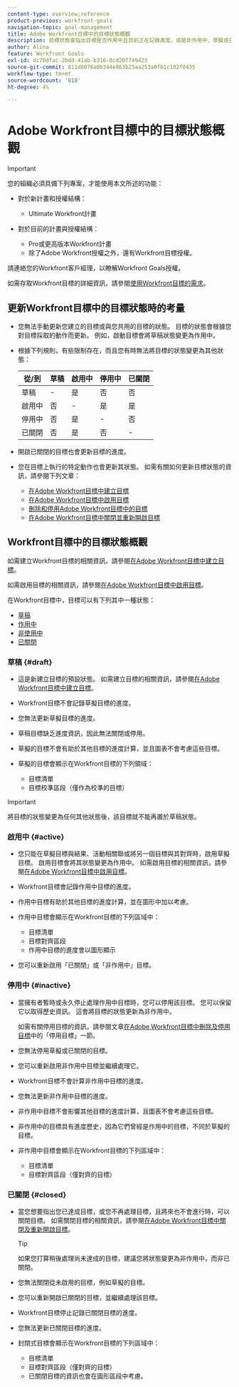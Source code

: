 ```yaml
---
content-type: overview;reference
product-previous: workfront-goals
navigation-topic: goal-management
title: Adobe Workfront目標中的目標狀態概觀
description: 目標狀態會指出目標是否作用中且目前正在記錄進度，或是非作用中、草擬或已經達成。
author: Alina
feature: Workfront Goals
exl-id: dc70dfac-2bdd-41ab-b316-0cd20f749423
source-git-commit: 811d8076a0b344e863b25aa253a0fb1c102f0435
workflow-type: tm+mt
source-wordcount: '818'
ht-degree: 4%

---
```


# Adobe Workfront目標中的目標狀態概觀

>[!IMPORTANT]
>
>您的組織必須具備下列專案，才能使用本文所述的功能：
>
>* 對於新計畫和授權結構：
>
>   * Ultimate Workfront計畫
>    
>* 對於目前的計畫與授權結構：
>
>   * Pro或更高版本Workfront計畫
>   * 除了Adobe Workfront授權之外，還有Workfront目標授權。
>
>請連絡您的Workfront客戶經理，以瞭解Workfront Goals授權。
> 
>如需存取Workfront目標的詳細資訊，請參閱[使用Workfront目標的需求](/help/quicksilver/workfront-goals/goal-management/access-needed-for-wf-goals.md)。

## 更新Workfront目標中的目標狀態時的考量

* 您無法手動更新您建立的目標或與您共用的目標的狀態。 目標的狀態會根據您對目標採取的動作而更新。 例如，啟動目標會將草稿狀態變更為作用中。
* 根據下列規則，有些限制存在，而且您有時無法將目標的狀態變更為其他狀態：

  | 從/到 | 草稿 | 啟用中 | 停用中 | 已關閉 |
  |---|---|---|---|---|
  | 草稿 | - | 是 | 否 | 否 |
  | 啟用中 | 否 | - | 是 | 是 |
  | 停用中 | 否 | 是 | - | 否 |
  | 已關閉 | 否 | 是 | 否 | - |

* 開啟已關閉的目標也會更新目標的進度。
* 您在目標上執行的特定動作也會更新其狀態。 如需有關如何更新目標狀態的資訊，請參閱下列文章：

   * [在Adobe Workfront目標中建立目標](../../workfront-goals/goal-management/create-goals.md)
   * [在Adobe Workfront目標中啟用目標](../../workfront-goals/goal-management/activate-goals.md)
   * [刪除和停用Adobe Workfront目標中的目標](../../workfront-goals/goal-management/delete-and-deactivate-goals.md)
   * [在Adobe Workfront目標中關閉並重新開啟目標](../../workfront-goals/goal-management/close-and-reopen-goals.md)

## Workfront目標中的目標狀態概觀

如需建立Workfront目標的相關資訊，請參閱[在Adobe Workfront目標中建立目標](../../workfront-goals/goal-management/create-goals.md)。

如需啟用目標的相關資訊，請參閱[在Adobe Workfront目標中啟用目標](../../workfront-goals/goal-management/activate-goals.md)。

在Workfront目標中，目標可以有下列其中一種狀態：

* [草稿](#draft)
* [作用中](#active)
* [非使用中](#inactive)
* [已關閉](#closed)

### 草稿 {#draft}

* 這是新建立目標的預設狀態。 如需建立目標的相關資訊，請參閱[在Adobe Workfront目標中建立目標](../../workfront-goals/goal-management/create-goals.md)。
* Workfront目標不會記錄草擬目標的進度。
* 您無法更新草擬目標的進度。
* 草稿目標缺乏進度資訊，因此無法關閉或停用。
* 草擬的目標不會有助於其他目標的進度計算，並且圖表不會考慮這些目標。
* 草擬的目標會顯示在Workfront目標的下列領域：

   * 目標清單
   * 目標校準區段（僅作為校準的目標）


>[!IMPORTANT]
>
>將目標的狀態變更為任何其他狀態後，該目標就不能再置於草稿狀態。

### 啟用中 {#active}

* 您只能在草擬目標與結果、活動相關聯或將另一個目標與其對齊時，啟用草擬目標。 啟用目標會將其狀態變更為作用中。 如需啟用目標的相關資訊，請參閱[在Adobe Workfront目標中啟用目標](../../workfront-goals/goal-management/activate-goals.md)。
* Workfront目標會記錄作用中目標的進度。
* 作用中目標有助於其他目標的進度計算，並在圖形中加以考慮。
* 作用中目標會顯示在Workfront目標的下列區域中：

   * 目標清單
   * 目標對齊區段
   * 作用中目標的進度會以圖形顯示

* 您可以重新啟用「已關閉」或「非作用中」目標。

### 停用中 {#inactive}

* 當擁有者暫時或永久停止處理作用中目標時，您可以停用該目標。 您可以保留它以取得歷史資訊。 這會將目標的狀態更新為非作用中。

  如需有關停用目標的資訊，請參閱文章[在Adobe Workfront目標中刪除及停用目標](../../workfront-goals/goal-management/delete-and-deactivate-goals.md)中的「停用目標」一節。

* 您無法停用草擬或已關閉的目標。
* 您可以重新啟用非作用中目標並繼續處理它。
* Workfront目標不會計算非作用中目標的進度。
* 您無法更新非作用中目標的進度。
* 非作用中目標不會影響其他目標的進度計算，且圖表不會考慮這些目標。
* 非作用中的目標具有進度歷史，因為它們曾經是作用中的目標，不同於草擬的目標。
* 非作用中目標會顯示在Workfront目標的下列區域中：

   * 目標清單
   * 目標對齊區段（僅對齊的目標）

### 已關閉 {#closed}

* 當您想要指出您已達成目標，或您不再處理目標，且將來也不會進行時，可以關閉目標。 如需關閉目標的相關資訊，請參閱[在Adobe Workfront目標中關閉及重新開啟目標](../../workfront-goals/goal-management/close-and-reopen-goals.md)。

  >[!TIP]
  >
  >如果您打算稍後處理尚未達成的目標，建議您將狀態變更為非作用中，而非已關閉。

* 您無法關閉從未啟用的目標，例如草擬的目標。
* 您可以重新開啟已關閉的目標，並繼續處理該目標。
* Workfront目標停止記錄已關閉目標的進度。
* 您無法更新已關閉目標的進度。
* 封閉式目標會顯示在Workfront目標的下列區域中：

   * 目標清單
   * 目標對齊區段（僅對齊的目標）
   * 已關閉目標的資訊也會在圖形區段中考慮。
